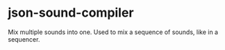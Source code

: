 # json-sound-compiler

Mix multiple sounds into one.
Used to mix a sequence of sounds, like in a sequencer.
